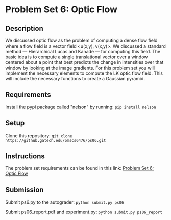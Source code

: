 # Problem Set 6: Optic Flow

## Description
We discussed optic flow as the problem of computing a dense flow field where a flow field is a vector field <u(x,y), v(x,y)>. We discussed a standard method — Hierarchical Lucas and Kanade — for computing this field. The basic idea is to compute a single translational vector over a window centered about a point that best predicts the change in intensities over that window by looking at the image gradients. For this problem set you will implement the necessary elements to compute the LK optic flow field. This will include the necessary functions to create a Gaussian pyramid.

## Requirements
Install the pypi package called "nelson" by running:
`pip install nelson`

## Setup
Clone this repository:
`git clone https://github.gatech.edu/omscs6476/ps06.git`

## Instructions
The problem set requirements can be found in this link:
[Problem Set 6: Optic Flow](https://docs.google.com/document/d/1NOS8_2RoKTcVAG73BsqwRWLiKmge5KAX-yCRmpNF3Is/edit?usp=sharing)

## Submission
Submit ps6.py to the autograder:
`python submit.py ps06`

Submit ps06_report.pdf and experiment.py:
`python submit.py ps06_report`
